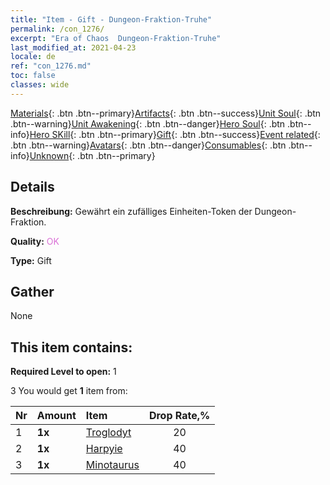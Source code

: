 ```yaml
---
title: "Item - Gift - Dungeon-Fraktion-Truhe"
permalink: /con_1276/
excerpt: "Era of Chaos  Dungeon-Fraktion-Truhe"
last_modified_at: 2021-04-23
locale: de
ref: "con_1276.md"
toc: false
classes: wide
---
```

 [Materials](/ItemsDE/){: .btn .btn--primary}[Artifacts](/ItemsDE/Artifacts/){: .btn .btn--success}[Unit Soul](/ItemsDE/UnitSoul/){: .btn .btn--warning}[Unit Awakening](/ItemsDE/UnitAwakening/){: .btn .btn--danger}[Hero Soul](/ItemsDE/HeroSoul/){: .btn .btn--info}[Hero SKill](/ItemsDE/HeroSkill/){: .btn .btn--primary}[Gift](/ItemsDE/Gift/){: .btn .btn--success}[Event related](/ItemsDE/Events/){: .btn .btn--warning}[Avatars](/ItemsDE/Avatars/){: .btn .btn--danger}[Consumables](/ItemsDE/Consumables/){: .btn .btn--info}[Unknown](/ItemsDE/Unknown/){: .btn .btn--primary}

## Details
 **Beschreibung:** Gewährt ein zufälliges Einheiten-Token der Dungeon-Fraktion.

 **Quality:** <span style="color: #DA70D6">OK</span>

 **Type:** Gift

## Gather

  None

## This item contains:

 **Required Level to open:** 1

 3 You would get **1** item  from:

  | Nr | Amount |     Item    | Drop Rate,% |
  |:---|:-------|:------------|:---------:|
  | 1 |  **1x** | [Troglodyt](/ItemsDE/unt_244/) | 20 | 
  | 2 |  **1x** | [Harpyie](/ItemsDE/unt_245/) | 40 | 
  | 3 |  **1x** | [Minotaurus](/ItemsDE/unt_248/) | 40 | 
